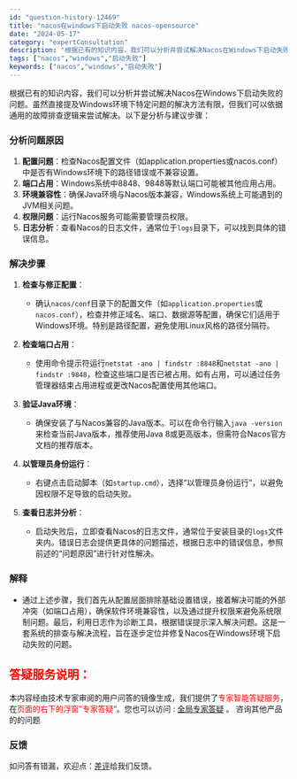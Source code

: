 ```yaml
---
id: "question-history-12469"
title: "nacos在windows下启动失败 nacos-opensource"
date: "2024-05-17"
category: "expertConsultation"
description: "根据已有的知识内容，我们可以分析并尝试解决Nacos在Windows下启动失败的问题。虽然直接提及Windows环境下特定问题的解决方法有限，但我们可以依据通用的故障排查逻辑来尝试解决。以下是分析与建议步骤：### 分析问题原因1. **配置问题**：检查Nacos配置文件（如application"
tags: ["nacos","windows","启动失败"]
keywords: ["nacos","windows","启动失败"]
---
```


根据已有的知识内容，我们可以分析并尝试解决Nacos在Windows下启动失败的问题。虽然直接提及Windows环境下特定问题的解决方法有限，但我们可以依据通用的故障排查逻辑来尝试解决。以下是分析与建议步骤：

### 分析问题原因
1. **配置问题**：检查Nacos配置文件（如application.properties或nacos.conf）中是否有Windows环境下的路径错误或不兼容设置。
2. **端口占用**：Windows系统中8848、9848等默认端口可能被其他应用占用。
3. **环境兼容性**：确保Java环境与Nacos版本兼容，Windows系统上可能遇到的JVM相关问题。
4. **权限问题**：运行Nacos服务可能需要管理员权限。
5. **日志分析**：查看Nacos的日志文件，通常位于`logs`目录下，可以找到具体的错误信息。

### 解决步骤
1. **检查与修正配置**：
   - 确认`nacos/conf`目录下的配置文件（如`application.properties`或`nacos.conf`），检查并修正域名、端口、数据源等配置，确保它们适用于Windows环境。特别是路径配置，避免使用Linux风格的路径分隔符。

2. **检查端口占用**：
   - 使用命令提示符运行`netstat -ano | findstr :8848`和`netstat -ano | findstr :9848`，检查这些端口是否已被占用。如有占用，可以通过任务管理器结束占用进程或更改Nacos配置使用其他端口。

3. **验证Java环境**：
   - 确保安装了与Nacos兼容的Java版本。可以在命令行输入`java -version`来检查当前Java版本，推荐使用Java 8或更高版本，但需符合Nacos官方文档的推荐版本。

4. **以管理员身份运行**：
   - 右键点击启动脚本（如`startup.cmd`），选择“以管理员身份运行”，以避免因权限不足导致的启动失败。

5. **查看日志并分析**：
   - 启动失败后，立即查看Nacos的日志文件，通常位于安装目录的`logs`文件夹内。错误日志会提供更具体的问题描述，根据日志中的错误信息，参照前述的“问题原因”进行针对性解决。

### 解释
- 通过上述步骤，我们首先从配置层面排除基础设置错误，接着解决可能的外部冲突（如端口占用），确保软件环境兼容性，以及通过提升权限来避免系统限制问题。最后，利用日志作为诊断工具，根据错误提示深入解决问题。这是一套系统的排查与解决流程，旨在逐步定位并修复Nacos在Windows环境下启动失败的问题。
## <font color="#FF0000">答疑服务说明：</font> 

本内容经由技术专家审阅的用户问答的镜像生成，我们提供了<font color="#FF0000">专家智能答疑服务</font>，在<font color="#FF0000">页面的右下的浮窗”专家答疑“</font>。您也可以访问 : [全局专家答疑](https://opensource.alibaba.com/chatBot) 。 咨询其他产品的的问题

### 反馈
如问答有错漏，欢迎点：[差评](https://ai.nacos.io/user/feedbackByEnhancerGradePOJOID?enhancerGradePOJOId=13840)给我们反馈。
